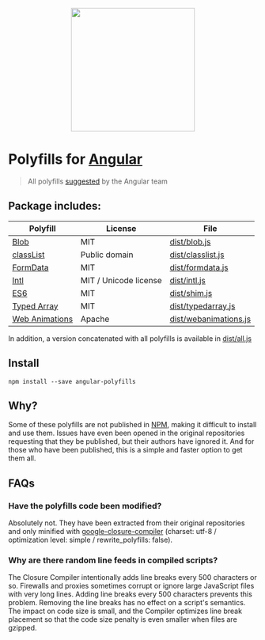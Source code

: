 <p align="center">
  <a href="https://github.com/lucascono/angular-polyfills">
    <img height="250" width="250" src="https://raw.githubusercontent.com/lucascono/angular-polyfills/master/angular.png">
  </a>
</p>

# Polyfills for [Angular](https://angular.io/)

> All polyfills [suggested](https://angular.io/docs/ts/latest/guide/browser-support.html) by the Angular team

## Package includes:

| Polyfill                                                                            | License               | File                                                                                                      |
|-------------------------------------------------------------------------------------|-----------------------|-----------------------------------------------------------------------------------------------------------|
| [Blob](https://github.com/eligrey/Blob.js)                                          | MIT                   | [dist/blob.js](https://github.com/lucascono/angular-polyfills/blob/master/dist/blob.js)                   |
| [classList](https://github.com/eligrey/classList.js)                                | Public domain         | [dist/classlist.js](https://github.com/lucascono/angular-polyfills/blob/master/dist/classlist.js)         |
| [FormData](https://github.com/francois2metz/html5-formdata)                         | MIT                   | [dist/formdata.js](https://github.com/lucascono/angular-polyfills/blob/master/dist/formdata.js)           |
| [Intl](https://github.com/andyearnshaw/Intl.js)                                     | MIT / Unicode license | [dist/intl.js](https://github.com/lucascono/angular-polyfills/blob/master/dist/intl.js)                   |
| [ES6](https://github.com/zloirock/core-js)                                          | MIT                   | [dist/shim.js](https://github.com/lucascono/angular-polyfills/blob/master/dist/shim.js)                   |
| [Typed Array](https://github.com/inexorabletash/polyfill/blob/master/typedarray.js) | MIT                   | [dist/typedarray.js](https://github.com/lucascono/angular-polyfills/blob/master/dist/typedarray.js)       |
| [Web Animations](https://github.com/web-animations/web-animations-js)               | Apache                | [dist/webanimations.js](https://github.com/lucascono/angular-polyfills/blob/master/dist/webanimations.js) |

In addition, a version concatenated with all polyfills is available in [dist/all.js](https://github.com/lucascono/angular-polyfills/blob/master/dist/all.js)

## Install

```
npm install --save angular-polyfills
```

## Why?

Some of these polyfills are not published in [NPM](https://www.npmjs.com/), making it difficult to install and use them. Issues have even been opened in the original repositories requesting that they be published, but their authors have ignored it. And for those who have been published, this is a simple and faster option to get them all.

## FAQs

### Have the polyfills code been modified?

Absolutely not. They have been extracted from their original repositories and only minified with [google-closure-compiler](https://github.com/google/closure-compiler-npm) (charset: utf-8 / optimization level: simple / rewrite_polyfills: false).

### Why are there random line feeds in compiled scripts?

The Closure Compiler intentionally adds line breaks every 500 characters or so. Firewalls and proxies sometimes corrupt or ignore large JavaScript files with very long lines. Adding line breaks every 500 characters prevents this problem. Removing the line breaks has no effect on a script's semantics. The impact on code size is small, and the Compiler optimizes line break placement so that the code size penalty is even smaller when files are gzipped.
